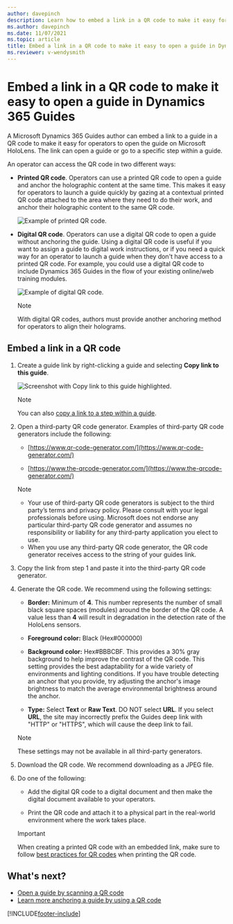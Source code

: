 ```yaml
---
author: davepinch
description: Learn how to embed a link in a QR code to make it easy for an operator to open a guide in Dynamics 365 Guides.
ms.author: davepinch
ms.date: 11/07/2021
ms.topic: article
title: Embed a link in a QR code to make it easy to open a guide in Dynamics 365 Guides
ms.reviewer: v-wendysmith
---
```


# Embed a link in a QR code to make it easy to open a guide in Dynamics 365 Guides

A Microsoft Dynamics 365 Guides author can embed a link to a guide in a QR code to make it easy for operators to open the guide on Microsoft HoloLens. The link can open a guide or go to a specific step within a guide.

An operator can access the QR code in two different ways:

- **Printed QR code**. Operators can use a printed QR code to open a guide and anchor the holographic content at the same time. This makes it easy for operators to launch a guide quickly by gazing at a contextual printed QR code attached to the area where they need to do their work, and anchor their holographic content 
to the same QR code.

    ![Example of printed QR code.](media/embed-qr-code-printed.PNG "Example of printed QR code")

- **Digital QR code**. Operators can use a digital QR code to open a guide without anchoring the guide. Using a digital QR code is useful if you want to assign a guide to digital work instructions, or if you need a quick way for an operator to launch a guide when they don't have access to a printed QR code. For example, you could use a digital QR code to include Dynamics 365 Guides in the flow of your existing online/web training modules.

    ![Example of digital QR code.](media/embed-qr-code-digital.PNG "Example of digital QR code")

  > [!NOTE]
  > With digital QR codes, authors must provide another anchoring method for operators to align their holograms.

## Embed a link in a QR code

1. Create a guide link by right-clicking a guide and selecting **Copy link to this guide**.

    ![Screenshot with Copy link to this guide highlighted.](media/copy-guide-link.PNG "Screenshot with Copy link to this guide highlighted")

    > [!NOTE] 
    > You can also [copy a link to a step within a guide](pc-app-copy-link-guide-step.md).

1. Open a third-party QR code generator. Examples of third-party QR code generators include the following:

    - [https://www.qr-code-generator.com/](https://www.qr-code-generator.com/)

    - [https://www.the-qrcode-generator.com/](https://www.the-qrcode-generator.com/)

   > [!NOTE]
   > - Your use of third-party QR code generators is subject to the third party’s terms and privacy policy. Please consult with your legal professionals before using. Microsoft does not endorse any particular third-party QR code generator and assumes no responsibility or liability for any third-party application you elect to use.
   > - When you use any third-party QR code generator, the QR code generator receives access to the string of your guides link.

1. Copy the link from step 1 and paste it into the third-party QR code generator.

1. Generate the QR code. We recommend using the following settings:

    - **Border:** Minimum of **4**. This number represents the number of small black square spaces (modules) around the border of the QR code. A value less than **4** will result in degradation in the detection rate of the HoloLens sensors.

    - **Foreground color:** Black (Hex#000000)

    - **Background color:** Hex#BBBCBF. This provides a 30% gray background to help improve the contrast of the QR code. This setting provides the best adaptability for a wide variety of environments and lighting conditions. If you have trouble detecting an anchor that you provide, try adjusting the anchor's image brightness to match the average environmental brightness around the anchor.

    - **Type:** Select **Text** or **Raw Text**. DO NOT select **URL**. If you select **URL**, the site may incorrectly prefix the Guides deep link with "HTTP" or "HTTPS", which will cause the deep link to fail. 

    > [!NOTE]
    > These settings may not be available in all third-party generators.

1. Download the QR code. We recommend downloading as a JPEG file.

1. Do one of the following:

    - Add the digital QR code to a digital document and then make the digital document available to your operators.

    - Print the QR code and attach it to a physical part in the real-world environment where the work takes place.

   > [!IMPORTANT]
   > When creating a printed QR code with an embedded link, make sure to follow [best practices for QR codes](pc-app-anchor-qr-best-practices.md) when printing the QR code.

## What's next?

- [Open a guide by scanning a QR code](operator-open-guide-qr-code.md)
- [Learn more anchoring a guide by using a QR code](pc-app-anchor-qr-code.md)


[!INCLUDE[footer-include](../includes/footer-banner.md)]
